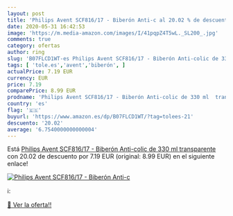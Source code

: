 ```yaml
---
layout: post
title: 'Philips Avent SCF816/17 - Biberón Anti-c al 20.02 % de descuento'
date: 2020-05-31 16:42:53
image: 'https://m.media-amazon.com/images/I/41pqpZ4T5wL._SL200_.jpg'
comments: true
category: ofertas
author: ring
slug: 'B07FLCD1WT-es Philips Avent SCF816/17 - Biberón Anti-colic de 330 ml...'
tags: [ 'tole.es','avent','biberón', ]
actualPrice: 7.19 EUR
currency: EUR
price: 7.19
comparePrice: 8.99 EUR
prodname: 'Philips Avent SCF816/17 - Biberón Anti-colic de 330 ml  transparente'
country: 'es'
flag: '🇪🇸'
buyurl: 'https://www.amazon.es/dp/B07FLCD1WT/?tag=tolees-21'
descuento: '20.02'
average: '6.7540000000000004'
---
```


Está [Philips Avent SCF816/17 - Biberón Anti-colic de 330 ml  transparente](https://www.amazon.es/dp/B07FLCD1WT/?tag=tolees-21) con 20.02 de descuento por 7.19 EUR (original: 8.99 EUR) en el siguiente enlace!

[![Philips Avent SCF816/17 - Biberón Anti-c](https://m.media-amazon.com/images/I/41pqpZ4T5wL._SL200_.jpg)](https://www.amazon.es/dp/B07FLCD1WT/?tag=tolees-21)

ℹ️:


[🛒 Ver la oferta!!](https://www.amazon.es/dp/B07FLCD1WT/?tag=tolees-21)
